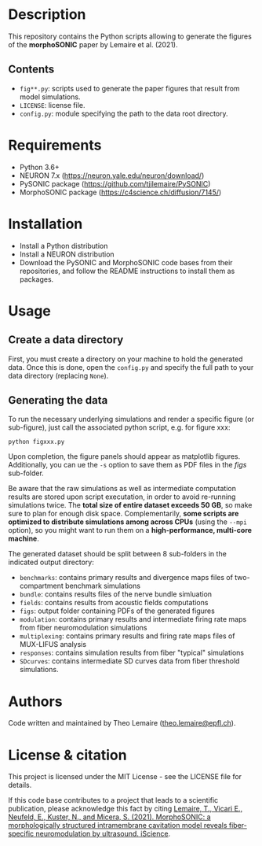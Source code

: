 # Description

This repository contains the Python scripts allowing to generate the figures of the **morphoSONIC** paper by Lemaire et al. (2021).

## Contents

- `fig**.py`: scripts used to generate the paper figures that result from model simulations.
- `LICENSE`: license file.
- `config.py`: module specifying the path to the data root directory.

# Requirements

- Python 3.6+
- NEURON 7.x (https://neuron.yale.edu/neuron/download/)
- PySONIC package (https://github.com/tjjlemaire/PySONIC)
- MorphoSONIC package (https://c4science.ch/diffusion/7145/)

# Installation

- Install a Python distribution
- Install a NEURON distribution
- Download the PySONIC and MorphoSONIC code bases from their repositories, and follow the README instructions to install them as packages.

# Usage

## Create a data directory

First, you must create a directory on your machine to hold the generated data. Once this is done, open the `config.py` and specify the full path to your data directory (replacing `None`).

## Generating the data

To run the necessary underlying simulations and render a specific figure (or sub-figure), just call the associated python script, e.g. for figure xxx:

```
python figxxx.py
```

Upon completion, the figure panels should appear as matplotlib figures. Additionally, you can ue the `-s` option to save them as PDF files in the *figs* sub-folder.

Be aware that the raw simulations as well as intermediate computation results are stored upon script executation, in order to avoid re-running simulations twice. The **total size of entire dataset exceeds 50 GB**, so make sure to plan for enough disk space. Complementarily, **some scripts are optimized to distribute simulations among across CPUs** (using the `--mpi` option), so you might want to run them on a **high-performance, multi-core machine**.

The generated dataset should be split between 8 sub-folders in the indicated output directory:

- `benchmarks`: contains primary results and divergence maps files of two-compartment benchmark simulations 
- `bundle`: contains results files of the nerve bundle simluation
- `fields`: contains results from acoustic fields computations
- `figs`: output folder containing PDFs of the generated figures
- `modulation`: contains primary results and intermediate firing rate maps from fiber neuromodulation simulations
- `multiplexing`: contains primary results and firing rate maps files of MUX-LIFUS analysis
- `responses`: contains simulation results from fiber "typical" simulations
- `SDcurves`: contains intermediate SD curves data from fiber threshold simulations.

# Authors

Code written and maintained by Theo Lemaire (theo.lemaire@epfl.ch).

# License & citation

This project is licensed under the MIT License - see the LICENSE file for details.

If this code base contributes to a project that leads to a scientific publication, please acknowledge this fact by citing [Lemaire, T., Vicari E., Neufeld, E., Kuster, N., and Micera, S. (2021). MorphoSONIC: a morphologically structured intramembrane cavitation model reveals fiber-specific neuromodulation by ultrasound. iScience]().